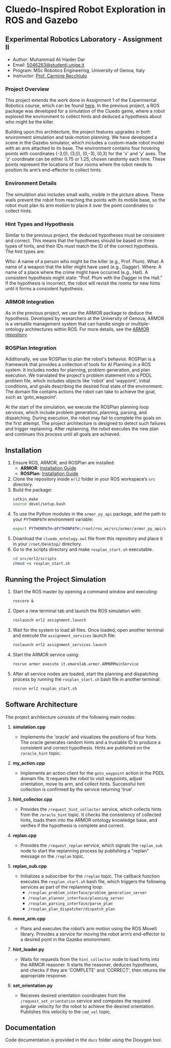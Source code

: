 # Cluedo-Inspired Robot Exploration in ROS and Gazebo

## Experimental Robotics Laboratory - Assignment II
- Author: Muhammad Ali Haider Dar
- Email: [5046263@studenti.unige.it](mailto:5046263@studenti.unige.it)
- Program: MSc Robotics Engineering, University of Genoa, Italy
- Instructor: [Prof. Carmine Recchiuto](https://rubrica.unige.it/personale/UkNDWV1r)


### Project Overview

This project extends the work done in Assignment 1 of the Experimental Robotics course, which can be found [here](https://github.com/alihaidersays/experimental-robotics-a1). In the previous project, a ROS package was developed for a simulation of the Cluedo game, where a robot explored the environment to collect hints and deduced a hypothesis about who might be the killer.

Building upon this architecture, the project features upgrades in both environment simulation and task-motion planning. We have developed a scene in the Gazebo simulator, which includes a custom-made robot model with an arm attached to its base. The environment contains four hovering points with coordinates (-3,0), (3,0), (0,-3), (0,3) for the 'x' and 'y' axes. The 'z' coordinate can be either 0.75 or 1.25, chosen randomly each time. These points represent the locations of four rooms where the robot needs to position its arm’s end-effector to collect hints.

### Environment Details

The simulation also includes small walls, visible in the picture above. These walls prevent the robot from reaching the points with its mobile base, so the robot must plan its arm motion to place it over the point coordinates to collect hints.

### Hint Types and Hypothesis

Similar to the previous project, the deduced hypotheses must be consistent and correct. This means that the hypotheses should be based on three types of hints, and their IDs must match the ID of the correct hypothesis. The hint types are:

Who: A name of a person who might be the killer (e.g., Prof. Plum).
What: A name of a weapon that the killer might have used (e.g., Dagger).
Where: A name of a place where the crime might have occurred (e.g., Hall).
A consistent hypothesis might state: “Prof. Plum with the Dagger in the Hall.” If the hypothesis is incorrect, the robot will revisit the rooms for new hints until it forms a consistent hypothesis.

### ARMOR Integration

As in the previous project, we use the ARMOR package to deduce the hypothesis. Developed by researchers at the University of Genova, ARMOR is a versatile management system that can handle single or multiple-ontology architectures within ROS. For more details, see the [ARMOR repository](https://github.com/EmaroLab/armor).

### ROSPlan Integration

Additionally, we use ROSPlan to plan the robot's behavior. ROSPlan is a framework that provides a collection of tools for AI Planning in a ROS system. It includes nodes for planning, problem generation, and plan execution. We translated the project's problem statement into a PDDL problem file, which includes objects like 'robot' and 'waypoint', initial conditions, and goals describing the desired final state of the environment. The domain file contains actions the robot can take to achieve the goal, such as 'goto_waypoint'.

At the start of the simulation, we execute the ROSPlan planning loop services, which include problem generation, planning, parsing, and dispatching. During execution, the robot may fail to complete the goals on the first attempt. The project architecture is designed to detect such failures and trigger replanning. After replanning, the robot executes the new plan and continues this process until all goals are achieved.

## Installation

1. Ensure ROS, ARMOR, and ROSPlan are installed:
   - **ARMOR**: [Installation Guide](https://github.com/EmaroLab/armor)
   - **ROSPlan**: [Installation Guide](https://github.com/KCL-Planning/ROSPlan)
2. Clone the repository inside `erl2` folder in your ROS workspace’s `src` directory.
3. Build the package:
    ```bash
   catkin_make
   source devel/setup.bash
    ```
4. To use the Python modules in the `armor_py_api` package, add the path to your `PYTHONPATH` environment variable:
    ```bash
    export PYTHONPATH=$PYTHONPATH:/root/ros_ws/src/armor/armor_py_api/scripts/armor_api/
    ```
5. Download the `cluedo_ontology.owl` file from this repository and place it in your `/root/Desktop/` directory.
6. Go to the scripts directory and make `rosplan_start.sh` executable.
    ```bash
    cd src/erl2/scripts
    chmod +x rosplan_start.sh
    ```

## Running the Project Simulation

1. Start the ROS master by opening a command window and executing:
    ```bash
    roscore &
    ```
2. Open a new terminal tab and launch the ROS simulation with:
    ```bash
    roslaunch erl2 assignment.launch
    ```
3. Wait for the system to load all files. Once loaded, open another terminal and execute the `assignment_services` launch file:
    ```bash
    roslaunch erl2 assignment_services.launch
    ```
4. Start the ARMOR service using:
    ```bash
    rosrun armor execute it.emarolab.armor.ARMORMainService
    ```
5. After all service nodes are loaded, start the planning and dispatching process by running the `rosplan_start.sh` bash file in another terminal:
    ```bash
    rosrun erl2 rosplan_start.sh
    ```

## Software Architecture

The project architecture consists of the following main nodes:

1. **simulation.cpp**
   - Implements the 'oracle' and visualizes the positions of four hints. The oracle generates random hints and a trustable ID to produce a consistent and correct hypothesis. Hints are published on the `/oracle_hint` topic.

2. **my_action.cpp**
   - Implements an action client for the `goto_waypoint` action in the PDDL domain file. It requests the robot to visit waypoints, adjust orientation, move its arm, and collect hints. Successful hint collection is confirmed by the service returning 'true'.

3. **hint_collector.cpp**
   - Provides the `/request_hint_collector` service, which collects hints from the `/oracle_hint` topic. It checks the consistency of collected hints, loads them into the ARMOR ontology knowledge base, and verifies if the hypothesis is complete and correct.

4. **replan.cpp**
   - Provides the `/request_replan` service, which signals the `replan_sub` node to start the replanning process by publishing a "replan" message on the `/replan` topic.

5. **replan_sub.cpp**
   - Initializes a subscriber for the `/replan` topic. The callback function executes the `rosplan_start.sh` bash file, which triggers the following services as part of the replanning loop:
     - `/rosplan_problem_interface/problem_generation_server`
     - `/rosplan_planner_interface/planning_server`
     - `/rosplan_parsing_interface/parse_plan`
     - `/rosplan_plan_dispatcher/dispatch_plan`

6. **move_arm.cpp**
   - Plans and executes the robot’s arm motion using the ROS MoveIt library. Provides a service for moving the robot arm’s end-effector to a desired point in the Gazebo environment.

7. **hint_loader.py**
   - Waits for requests from the `hint_collector` node to load hints into the ARMOR reasoner. It starts the reasoner, deduces hypotheses, and checks if they are 'COMPLETE' and 'CORRECT', then returns the appropriate response.

8. **set_orientation.py**
   - Receives desired orientation coordinates from the `/request_set_orientation` service and computes the required angular velocity for the robot to achieve the desired orientation. Publishes this velocity to the `cmd_vel` topic.

## Documentation

Code documentation is provided in the `docs` folder using the Doxygen tool.
